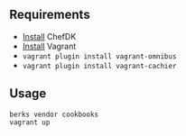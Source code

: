## Requirements

- [Install](https://downloads.chef.io/chef-dk/) ChefDK
- [Install](https://docs.vagrantup.com/v2/installation/) Vagrant
- `vagrant plugin install vagrant-omnibus`
- `vagrant plugin install vagrant-cachier`

## Usage

```
berks vendor cookbooks
vagrant up
```
